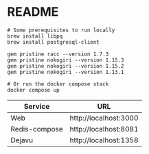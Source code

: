 # README

```shell
# Some prerequisites to run locally
brew install libpq
brew install postgresql-client

gem pristine racc --version 1.7.3
gem pristine nokogiri --version 1.15.3
gem pristine nokogiri --version 1.15.2
gem pristine nokogiri --version 1.13.1

# Or run the docker compose stack
docker compose up
```

| Service | URL |
|---------|-----|
| Web | http://localhost:3000 |
| Redis-compose | http://localhost:8081 |
| Dejavu | http://localhost:1358 |